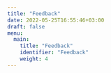 ```yaml
---
title: "Feedback"
date: 2022-05-25T16:55:46+03:00
draft: false
menu:
  main:
    title: "Feedback"
    identifier: "Feedback"
    weight: 4
---
```

